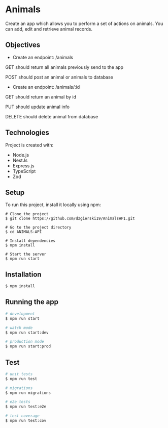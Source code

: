 # Animals

Create an app which allows you to perform a set of actions on animals. You can add, edit and retrieve animal records.

## Objectives

* Create an endpoint: /animals

GET
should return all animals previously send to the app

POST
should post an animal or animals to database

* Create an endpoint: /animals/:id

GET
should return an animal by id

PUT
should update animal info

DELETE
should delete animal from database


## Technologies

Project is created with:

* Node.js
* NestJs
* Express.js
* TypeScript
* Zod
	
## Setup
To run this project, install it locally using npm:

```
# Clone the project
$ git clone https://github.com/dzgierski19/AnimalsAPI.git

# Go to the project directory
$ cd ANIMALS-API

# Install dependencies
$ npm install

# Start the server
$ npm run start

```


## Installation

```bash
$ npm install
```

## Running the app

```bash
# development
$ npm run start

# watch mode
$ npm run start:dev

# production mode
$ npm run start:prod
```

## Test

```bash
# unit tests
$ npm run test

# migrations
$ npm run migrations

# e2e tests
$ npm run test:e2e

# test coverage
$ npm run test:cov
```


